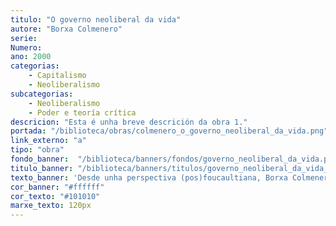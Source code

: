 ```yaml
---
titulo: "O governo neoliberal da vida"
autore: "Borxa Colmenero"
serie:
Numero:
ano: 2000
categorias:
    - Capitalismo
    - Neoliberalismo
subcategorias:
    - Neoliberalismo
    - Poder e teoría crítica
descricion: "Esta é unha breve descrición da obra 1."
portada: "/biblioteca/obras/colmenero_o_governo_neoliberal_da_vida.png" 
link_externo: "a"
tipo: "obra"
fondo_banner:  "/biblioteca/banners/fondos/governo_neoliberal_da_vida.png"
titulo_banner: "/biblioteca/banners/titulos/governo_neoliberal_da_vida_t.png"
texto_banner: 'Desde unha perspectiva (pos)foucaultiana, Borxa Colmenero analiza o neoliberalismo como unha "arte de goberno" que vai alén do espontáneo, converténdose nunha política que regula a xestión social. Neste marco, os individuos pasan de ser os suxeitos pasivos da sociedade fabril a autoxestores responsables das súas propias capacidades e recursos, orientados ao seu desenvolvemento na complexa rede contemporánea.'
cor_banner: "#ffffff"
cor_texto: "#101010"
marxe_texto: 120px
---
```

